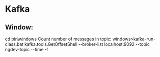 # Kafka
## Window:
cd bin\windows Count number of messages in topic: windows>kafka-run-class.bat kafka.tools.GetOffsetShell --broker-list localhost:9092 --topic ngdev-topic --time -1
